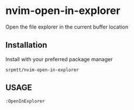 # nvim-open-in-explorer

Open the file explorer in the current buffer location

## Installation

Install with your preferred package manager

`srpmtt/nvim-open-in-explorer`

## USAGE

```vim
:OpenInExplorer

```
